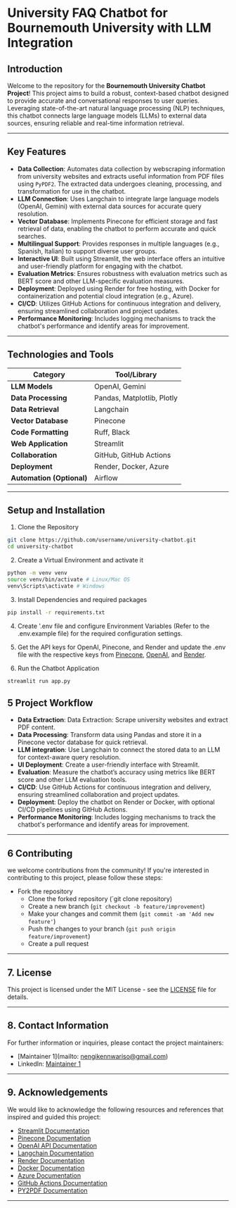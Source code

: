 # **University FAQ Chatbot for Bournemouth University with LLM Integration**

## Introduction
Welcome to the repository for the **Bournemouth University Chatbot Project**! This project aims to build a robust, context-based chatbot designed to provide accurate and conversational responses to user queries. Leveraging state-of-the-art natural language processing (NLP) techniques, this chatbot connects large language models (LLMs) to external data sources, ensuring reliable and real-time information retrieval.

---

## **Key Features**

- **Data Collection**: Automates data collection by webscraping information from university websites and extracts useful information from PDF files using `PyPDF2`. The extracted data undergoes cleaning, processing, and transformation for use in the chatbot.
- **LLM Connection**: Uses Langchain to integrate large language models (OpenAI, Gemini) with external data sources for accurate query resolution.
- **Vector Database**: Implements Pinecone for efficient storage and fast retrieval of data, enabling the chatbot to perform accurate and quick searches.
- **Multilingual Support**: Provides responses in multiple languages (e.g., Spanish, Italian) to support diverse user groups.
- **Interactive UI**: Built using Streamlit, the web interface offers an intuitive and user-friendly platform for engaging with the chatbot.
- **Evaluation Metrics**: Ensures robustness with evaluation metrics such as BERT score and other LLM-specific evaluation measures.
- **Deployment**: Deployed using Render for free hosting, with Docker for containerization and potential cloud integration (e.g., Azure).
- **CI/CD**: Utilizes GitHub Actions for continuous integration and delivery, ensuring streamlined collaboration and project updates.
- **Performance Monitoring**: Includes logging mechanisms to track the chatbot's performance and identify areas for improvement.

---

## **Technologies and Tools**

| **Category**                | **Tool/Library**            |
|-----------------------------|-----------------------------|
| **LLM Models**              | OpenAI, Gemini             |
| **Data Processing**         | Pandas, Matplotlib, Plotly |
| **Data Retrieval**          | Langchain                  |
| **Vector Database**         | Pinecone                   |
| **Code Formatting**         | Ruff, Black                |
| **Web Application**         | Streamlit                  |
| **Collaboration**           | GitHub, GitHub Actions     |
| **Deployment**              | Render, Docker, Azure      |
| **Automation (Optional)**   | Airflow                    |

---

## **Setup and Installation**

1. Clone the Repository
```bash
git clone https://github.com/username/university-chatbot.git
cd university-chatbot
```

2. Create a Virtual Environment and activate it
```bash
python -m venv venv
source venv/bin/activate # Linux/Mac OS
venv\Scripts\activate # Windows
```

3. Install Dependencies and required packages
```bash
pip install -r requirements.txt 
```
4. Create '.env file and configure Environment Variables (Refer to the .env.example file) for the required configuration settings.

5. Get the API keys for OpenAI, Pinecone, and Render and update the .env file with the respective keys from [Pinecone](https://www.pinecone.io/docs/), [OpenAI](https://beta.openai.com/docs/), and [Render](https://render.com/docs).


6. Run the Chatbot Application
```bash
streamlit run app.py
```

## **5 Project Workflow**
- **Data Extraction**: Data Extraction: Scrape university websites and extract PDF content.
- **Data Processing**: Transform data using Pandas and store it in a Pinecone vector database for quick retrieval.
- **LLM integration**: Use Langchain to connect the stored data to an LLM for context-aware query resolution.
- **UI Deployment**: Create a user-friendly interface with Streamlit.
- **Evaluation**: Measure the chatbot’s accuracy using metrics like BERT score and other LLM evaluation tools.
- **CI/CD**: Use GitHub Actions for continuous integration and delivery, ensuring streamlined collaboration and project updates.
- **Deployment**: Deploy the chatbot on Render or Docker, with optional CI/CD pipelines using GitHub Actions.
- **Performance Monitoring**: Includes logging mechanisms to track the chatbot's performance and identify areas for improvement.

---

## **6 Contributing** ###

we welcome contributions from the community! If you're interested in contributing to this project, please follow these steps:
 - Fork the repository
    - Clone the forked repository (`git clone repository)
    - Create a new branch (`git checkout -b feature/improvement`)
    - Make your changes and commit them (`git commit -am 'Add new feature'`)
    - Push the changes to your branch (`git push origin feature/improvement`)
    - Create a pull request

---

## **7. License**
This project is licensed under the MIT License - see the [LICENSE](LICENSE) file for details.

---
## **8. Contact Information**
For further information or inquiries, please contact the project maintainers:
- [Maintainer 1](mailto: nengikennwariso@gmail.com)
- LinkedIn: [Maintainer 1](https://www.linkedin.com/in/tamunonengiyeofori-kenn-wariso-7759b2154/)

---

## **9. Acknowledgements**
We would like to acknowledge the following resources and references that inspired and guided this project:
- [Streamlit Documentation](https://docs.streamlit.io/en/stable/)
- [Pinecone Documentation](https://www.pinecone.io/docs/)
- [OpenAI API Documentation](https://beta.openai.com/docs/)
- [Langchain Documentation](https://langchain.io/docs/)
- [Render Documentation](https://render.com/docs)
- [Docker Documentation](https://docs.docker.com/)
- [Azure Documentation](https://docs.microsoft.com/en-us/azure/)
- [GitHub Actions Documentation](https://docs.github.com/en/actions)
- [PY2PDF Documentation](https://pythonhosted.org/PyPDF2/)

---